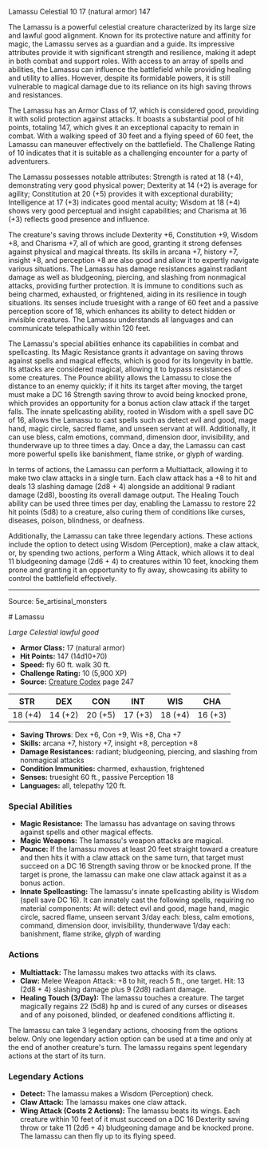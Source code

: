 <MonsterName/>Lamassu</MonsterName>
<CreatureType/>Celestial</CreatureType>
<CR/>10</CR>
<AC/>17 (natural armor)</AC>
<HP/>147</HP>
<summary>The Lamassu is a powerful celestial creature characterized by its large size and lawful good alignment. Known for its protective nature and affinity for magic, the Lamassu serves as a guardian and a guide. Its impressive attributes provide it with significant strength and resilience, making it adept in both combat and support roles. With access to an array of spells and abilities, the Lamassu can influence the battlefield while providing healing and utility to allies. However, despite its formidable powers, it is still vulnerable to magical damage due to its reliance on its high saving throws and resistances.</summary>

<detail>

The Lamassu has an Armor Class of 17, which is considered good, providing it with solid protection against attacks. It boasts a substantial pool of hit points, totaling 147, which gives it an exceptional capacity to remain in combat. With a walking speed of 30 feet and a flying speed of 60 feet, the Lamassu can maneuver effectively on the battlefield. The Challenge Rating of 10 indicates that it is suitable as a challenging encounter for a party of adventurers.

The Lamassu possesses notable attributes: Strength is rated at 18 (+4), demonstrating very good physical power; Dexterity at 14 (+2) is average for agility; Constitution at 20 (+5) provides it with exceptional durability; Intelligence at 17 (+3) indicates good mental acuity; Wisdom at 18 (+4) shows very good perceptual and insight capabilities; and Charisma at 16 (+3) reflects good presence and influence.

The creature's saving throws include Dexterity +6, Constitution +9, Wisdom +8, and Charisma +7, all of which are good, granting it strong defenses against physical and magical threats. Its skills in arcana +7, history +7, insight +8, and perception +8 are also good and allow it to expertly navigate various situations. The Lamassu has damage resistances against radiant damage as well as bludgeoning, piercing, and slashing from nonmagical attacks, providing further protection. It is immune to conditions such as being charmed, exhausted, or frightened, aiding in its resilience in tough situations. Its senses include truesight with a range of 60 feet and a passive perception score of 18, which enhances its ability to detect hidden or invisible creatures. The Lamassu understands all languages and can communicate telepathically within 120 feet.

The Lamassu's special abilities enhance its capabilities in combat and spellcasting. Its Magic Resistance grants it advantage on saving throws against spells and magical effects, which is good for its longevity in battle. Its attacks are considered magical, allowing it to bypass resistances of some creatures. The Pounce ability allows the Lamassu to close the distance to an enemy quickly; if it hits its target after moving, the target must make a DC 16 Strength saving throw to avoid being knocked prone, which provides an opportunity for a bonus action claw attack if the target falls. The innate spellcasting ability, rooted in Wisdom with a spell save DC of 16, allows the Lamassu to cast spells such as detect evil and good, mage hand, magic circle, sacred flame, and unseen servant at will. Additionally, it can use bless, calm emotions, command, dimension door, invisibility, and thunderwave up to three times a day. Once a day, the Lamassu can cast more powerful spells like banishment, flame strike, or glyph of warding.

In terms of actions, the Lamassu can perform a Multiattack, allowing it to make two claw attacks in a single turn. Each claw attack has a +8 to hit and deals 13 slashing damage (2d8 + 4) alongside an additional 9 radiant damage (2d8), boosting its overall damage output. The Healing Touch ability can be used three times per day, enabling the Lamassu to restore 22 hit points (5d8) to a creature, also curing them of conditions like curses, diseases, poison, blindness, or deafness.

Additionally, the Lamassu can take three legendary actions. These actions include the option to detect using Wisdom (Perception), make a claw attack, or, by spending two actions, perform a Wing Attack, which allows it to deal 11 bludgeoning damage (2d6 + 4) to creatures within 10 feet, knocking them prone and granting it an opportunity to fly away, showcasing its ability to control the battlefield effectively.</detail>



---

Source: 5e_artisinal_monsters

<statblock>
# Lamassu

*Large* *Celestial* *lawful good*

- **Armor Class:** 17 (natural armor)
- **Hit Points:** 147 (14d10+70)
- **Speed:** fly 60 ft. walk 30 ft.
- **Challenge Rating:** 10 (5,900 XP)
- **Source:** [Creature Codex](https://koboldpress.com/kpstore/product/creature-codex-for-5th-edition-dnd) page 247

| STR | DEX | CON | INT | WIS | CHA |
| --- | --- | --- | --- | --- | --- |
| 18 (+4) | 14 (+2) | 20 (+5) | 17 (+3) | 18 (+4) | 16 (+3) |

- **Saving Throws**: Dex +6, Con +9, Wis +8, Cha +7
- **Skills:** arcana +7, history +7, insight +8, perception +8
- **Damage Resistances:** radiant; bludgeoning, piercing, and slashing from nonmagical attacks
- **Condition Immunities:** charmed, exhaustion, frightened
- **Senses:** truesight 60 ft., passive Perception 18
- **Languages:** all, telepathy 120 ft.

### Special Abilities

- **Magic Resistance:** The lamassu has advantage on saving throws against spells and other magical effects.
- **Magic Weapons:** The lamassu's weapon attacks are magical.
- **Pounce:** If the lamassu moves at least 20 feet straight toward a creature and then hits it with a claw attack on the same turn, that target must succeed on a DC 16 Strength saving throw or be knocked prone. If the target is prone, the lamassu can make one claw attack against it as a bonus action.
- **Innate Spellcasting:** The lamassu's innate spellcasting ability is Wisdom (spell save DC 16). It can innately cast the following spells, requiring no material components:
At will: detect evil and good, mage hand, magic circle, sacred flame, unseen servant
3/day each: bless, calm emotions, command, dimension door, invisibility, thunderwave
1/day each: banishment, flame strike, glyph of warding

### Actions

- **Multiattack:** The lamassu makes two attacks with its claws.
- **Claw:** Melee Weapon Attack: +8 to hit, reach 5 ft., one target. Hit: 13 (2d8 + 4) slashing damage plus 9 (2d8) radiant damage.
- **Healing Touch (3/Day):** The lamassu touches a creature. The target magically regains 22 (5d8) hp and is cured of any curses or diseases and of any poisoned, blinded, or deafened conditions afflicting it.

The lamassu can take 3 legendary actions, choosing from the options below. Only one legendary action option can be used at a time and only at the end of another creature's turn. The lamassu regains spent legendary actions at the start of its turn.

### Legendary Actions

- **Detect:** The lamassu makes a Wisdom (Perception) check.
- **Claw Attack:** The lamassu makes one claw attack.
- **Wing Attack (Costs 2 Actions):** The lamassu beats its wings. Each creature within 10 feet of it must succeed on a DC 16 Dexterity saving throw or take 11 (2d6 + 4) bludgeoning damage and be knocked prone. The lamassu can then fly up to its flying speed.
</statblock>


